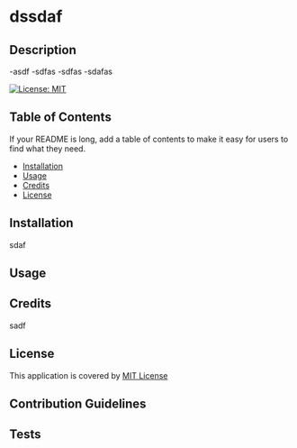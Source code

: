 # dssdaf

## Description

-asdf
-sdfas
-sdfas
-sdafas

[![License: MIT](https://img.shields.io/badge/License-MIT-yellow.svg)](https://opensource.org/licenses/MIT)

## Table of Contents 

If your README is long, add a table of contents to make it easy for users to find what they need.

- [Installation](#installation)
- [Usage](#usage)
- [Credits](#credits)
- [License](#license)

## Installation

sdaf

## Usage



## Credits

sadf

## License

This application is covered by [MIT License](https://choosealicense.com/licenses/mit/)

## Contribution Guidelines



## Tests





